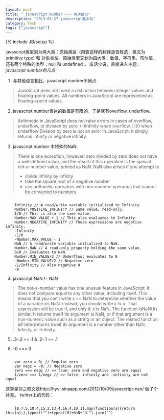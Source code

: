 ```yaml
---
layout: post
title: " javascript Number --- 再次结识"
description: "2013-01-27 javascript基本功"
category: Tech
tags: ["javascript"]
---
```

{% include JB/setup %}


javascript类型划为两大类：原始类型（甭管这样的翻译是否规范，英文为primitive type) 和 对象类型。原始类型又划为四大类：数值、字符串、布尔值，还有两个特殊的类型：null 和 undefined 。 
废话少说，直接进入主题：*javascript number的几点*
1. 与其他语言相比，javascript number不同点
>JavaScript does not make a distinction between integer values
>and floating-point values. All numbers in JavaScript are represented as floating->point values.

2. javascript number表达的数值是有限的，于是就有overflow, underflow。
> Arithmetic in JavaScript does not raise errors in cases of overflow, underflow, or division by zero.
> (-)Infinity when overflow, (-)0 when underflow 
> Division by zero is not an error in JavaScript: it simply returns infinity or negative
infinity.

3. javascript number 中特殊的NaN 
>There is one exception, however: zero divided by zero does not have a well-defined value, and the result of this operation is the special not-a-number value, printed as  NaN.  NaN  also arises if you attempt to 
>* divide infinity by infinity
>* take the square root of a negative number
>* use arithmetic operators with non-numeric operands that
>cannot be converted to numbers

<pre><code>
	Infinity // A read/write variable initialized to Infinity.
	Number.POSITIVE_INFINITY // Same value, read-only.
	1/0 // This is also the same value.
	Number.MAX_VALUE + 1 // This also evaluates to Infinity.
	Number.NEGATIVE_INFINITY // These expressions are negative infinity.
	-Infinity
	-1/0 
	-Number.MAX_VALUE - 1
	NaN // A read/write variable initialized to NaN.
	Number.NaN // A read-only property holding the same value.
	0/0 // Evaluates to NaN.
	Number.MIN_VALUE/2 // Underflow: evaluates to 0
	-Number.MIN_VALUE/2 // Negative zero
	-1/Infinity // Also negative 0
	-0
</code></pre>
4. javascript NaN != NaN 
> The not-a-number value has one unusual feature in JavaScript: it does not compare equal to any other value, including itself. This means that you can’t write x == NaN to determine whether the value of a variable xis  NaN. Instead, you should write  x != x. That expression will be true if, and only if, x is NaN. The function isNaN()is similar. It returns trueif its argument is NaN, or if that argument is a non-numeric value such as a string or an object. The related function isFinite()returns trueif its argument is a number other than NaN, Infinity, or -Infinity.

5. .3-.2 == .1 & .2-.1 == .1 

6. -0 === 0 
<pre><code>
    var zero = 0; // Regular zero
    var negz = -0; // Negative zero
    zero === negz // => true: zero and negative zero are equal 
    1/zero === 1/negz // => false: infinity and -infinity are not equal
</code></pre>

这算是对之前文章http://hyvi.sinaapp.com/2012/10/09/javascript-nan/ 做了个补充。
twitter上的代码：
<pre><code>  
    [0,7,5,10,4,15,2,13,4,16,4,10,1].map(function(a){return this[a];},typeof("")+typeof(0)+NaN+"d.").join("") 
</code></pre>
